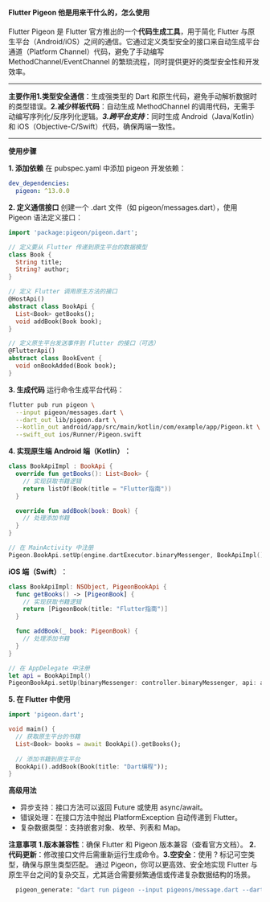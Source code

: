 #### Flutter Pigeon 他是用来干什么的，怎么使用




Flutter Pigeon 是 Flutter 官方推出的一个 ​**​代码生成工具**​​，用于简化 Flutter 与原生平台（Android/iOS）之间的通信。它通过定义类型安全的接口来自动生成平台通道（Platform Channel）代码，避免了手动编写 MethodChannel/EventChannel 的繁琐流程，同时提供更好的类型安全性和开发效率。
___
**主要作用​​**
**​1.​类型安全通信​**​：生成强类型的 Dart 和原生代码，避免手动解析数据时的类型错误。
**​2.​减少样板代码**​​：自动生成 MethodChannel 的调用代码，无需手动编写序列化/反序列化逻辑。
***​3.​跨平台支持***​​：同时生成 Android（Java/Kotlin）和 iOS（Objective-C/Swift）代码，确保两端一致性。
___

**​​使用步骤​​**

**1. 添加依赖**
在 pubspec.yaml 中添加 pigeon 开发依赖：
```yaml
dev_dependencies:
  pigeon: ^13.0.0
```
**2. 定义通信接口**
创建一个 .dart 文件（如 pigeon/messages.dart），使用 Pigeon 语法定义接口：

```dart
import 'package:pigeon/pigeon.dart';

// 定义要从 Flutter 传递到原生平台的数据模型
class Book {
  String title;
  String? author;
}

// 定义 Flutter 调用原生方法的接口
@HostApi()
abstract class BookApi {
  List<Book> getBooks();
  void addBook(Book book);
}

// 定义原生平台发送事件到 Flutter 的接口（可选）
@FlutterApi()
abstract class BookEvent {
  void onBookAdded(Book book);
}
```

**3. 生成代码**
运行命令生成平台代码：

```bash
flutter pub run pigeon \
  --input pigeon/messages.dart \
  --dart_out lib/pigeon.dart \
  --kotlin_out android/app/src/main/kotlin/com/example/app/Pigeon.kt \
  --swift_out ios/Runner/Pigeon.swift
```

**4. 实现原生端**
****Android 端（Kotlin）​​：****
```kotlin
class BookApiImpl : BookApi {
  override fun getBooks(): List<Book> {
    // 实现获取书籍逻辑
    return listOf(Book(title = "Flutter指南"))
  }

  override fun addBook(book: Book) {
    // 处理添加书籍
  }
}

// 在 MainActivity 中注册
Pigeon.BookApi.setUp(engine.dartExecutor.binaryMessenger, BookApiImpl())
```
**iOS 端（Swift）**​​：

```swift
class BookApiImpl: NSObject, PigeonBookApi {
  func getBooks() -> [PigeonBook] {
    // 实现获取书籍逻辑
    return [PigeonBook(title: "Flutter指南")]
  }

  func addBook(_ book: PigeonBook) {
    // 处理添加书籍
  }
}

// 在 AppDelegate 中注册
let api = BookApiImpl()
PigeonBookApi.setUp(binaryMessenger: controller.binaryMessenger, api: api)
```


**5. 在 Flutter 中使用**
```dart
import 'pigeon.dart';

void main() {
  // 获取原生平台的书籍
  List<Book> books = await BookApi().getBooks();
  
  // 添加书籍到原生平台
  BookApi().addBook(Book(title: "Dart编程"));
}
```
**高级用法​​**

* ​异步支持​​：接口方法可以返回 Future 或使用 async/await。
* ​错误处理​​：在接口方法中抛出 PlatformException 自动传递到 Flutter。
* ​复杂数据类型​​：支持嵌套对象、枚举、列表和 Map。


**注意事项​​**
**​1.​版本兼容性**​​：确保 Flutter 和 Pigeon 版本兼容（查看官方文档）。
**2.​​代码更新**​​：修改接口文件后需重新运行生成命令。
**​3.​空安全​**​：使用 ? 标记可空类型，确保与原生类型匹配。
通过 Pigeon，你可以更高效、安全地实现 Flutter 与原生平台之间的复杂交互，尤其适合需要频繁通信或传递复杂数据结构的场景。

```bash
  pigeon_generate: "dart run pigeon --input pigeons/message.dart --dart_out lib/pigeons/.dart --objc_header_out ios/Runner/PigeonApi.h --objc_source_out ios/Runner/PigeonApi.mm --kotlin_out android/src/main/kotlin/com/example/myflutterproject/PigeonApi.java --kotlin_package com.example.myflutterproject"
```